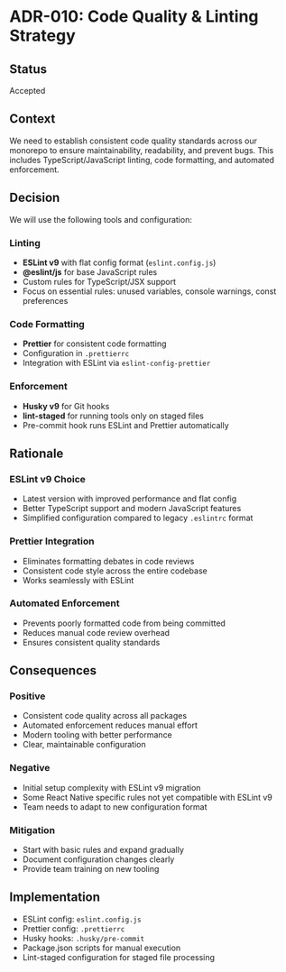 # ADR-010: Code Quality & Linting Strategy

## Status

Accepted

## Context

We need to establish consistent code quality standards across our monorepo to ensure maintainability, readability, and prevent bugs. This includes TypeScript/JavaScript linting, code formatting, and automated enforcement.

## Decision

We will use the following tools and configuration:

### Linting

- **ESLint v9** with flat config format (`eslint.config.js`)
- **@eslint/js** for base JavaScript rules
- Custom rules for TypeScript/JSX support
- Focus on essential rules: unused variables, console warnings, const preferences

### Code Formatting

- **Prettier** for consistent code formatting
- Configuration in `.prettierrc`
- Integration with ESLint via `eslint-config-prettier`

### Enforcement

- **Husky v9** for Git hooks
- **lint-staged** for running tools only on staged files
- Pre-commit hook runs ESLint and Prettier automatically

## Rationale

### ESLint v9 Choice

- Latest version with improved performance and flat config
- Better TypeScript support and modern JavaScript features
- Simplified configuration compared to legacy `.eslintrc` format

### Prettier Integration

- Eliminates formatting debates in code reviews
- Consistent code style across the entire codebase
- Works seamlessly with ESLint

### Automated Enforcement

- Prevents poorly formatted code from being committed
- Reduces manual code review overhead
- Ensures consistent quality standards

## Consequences

### Positive

- Consistent code quality across all packages
- Automated enforcement reduces manual effort
- Modern tooling with better performance
- Clear, maintainable configuration

### Negative

- Initial setup complexity with ESLint v9 migration
- Some React Native specific rules not yet compatible with ESLint v9
- Team needs to adapt to new configuration format

### Mitigation

- Start with basic rules and expand gradually
- Document configuration changes clearly
- Provide team training on new tooling

## Implementation

- ESLint config: `eslint.config.js`
- Prettier config: `.prettierrc`
- Husky hooks: `.husky/pre-commit`
- Package.json scripts for manual execution
- Lint-staged configuration for staged file processing
